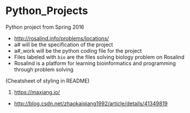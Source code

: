 # Python_Projects
Python project from Spring 2016

* http://rosalind.info/problems/locations/
* a# will be the specification of the project
* a#_work will be the python coding file for the project
* Files labeled with `bio` are the files solving biology problem on Rosalind
* Rosalind is a platform for learning bioinformatics and programming through problem solving

> 
 (Cheatsheet of styling in README)
 1.  https://maxiang.io/
 * http://blog.csdn.net/zhaokaiqiang1992/article/details/41349819

